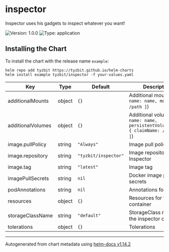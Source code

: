 # inspector

Inspector uses his gadgets to inspect whatever you want!

![Version: 1.0.0](https://img.shields.io/badge/Version-1.0.0-informational?style=flat-square) ![Type: application](https://img.shields.io/badge/Type-application-informational?style=flat-square)

## Installing the Chart

To install the chart with the release name `example`:

```console
helm repo add tyzbit https://tyzbit.github.io/helm-charts
helm install example tyzbit/inspector -f your-values.yaml
```

| Key | Type | Default | Description |
|-----|------|---------|-------------|
| additionalMounts | object | `{}` | Additional mounts (`[ name: name, mountPath: /path ]`) |
| additionalVolumes | object | `{}` | Additional volumes (`[ name: name, persistentVolumeClaim: { claimName: /path } ]`) |
| image.pullPolicy | string | `"Always"` | Image pull policy |
| image.repository | string | `"tyzbit/inspector"` | Image repository for Inspector |
| image.tag | string | `"latest"` | Image tag |
| imagePullSecrets | string | `nil` | Docker image pull secrets |
| podAnnotations | string | `nil` | Annotations for the pod |
| resources | object | `{}` | Resources for the container |
| storageClassName | string | `"default"` | StorageClass name for the inspector configs |
| tolerations | object | `{}` | Tolerations |

----------------------------------------------
Autogenerated from chart metadata using [helm-docs v1.14.2](https://github.com/norwoodj/helm-docs/releases/v1.14.2)
